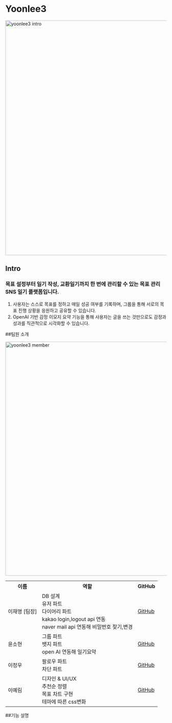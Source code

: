 # Yoonlee3
<img width="1302" height="734" alt="yoonlee3 intro" src="https://github.com/user-attachments/assets/e439e101-5a5e-4fcc-bc4e-a3723b369222" />

## Intro
### 목표 설정부터 일기 작성, 교환일기까지 한 번에 관리할 수 있는 목표 관리 SNS 일기 플랫폼입니다.
1. 사용자는 스스로 목표를 정하고 매일 성공 여부를 기록하며, 그룹을 통해 서로의 목표 진행 상황을 응원하고 공유할 수 있습니다.
2. OpenAI 기반 감정 이모지 요약 기능을 통해 사용자는 글을 쓰는 것만으로도 감정과 성과를 직관적으로 시각화할 수 있습니다.

##팀원 소개

<img width="1300" height="731" alt="yoonlee3 member" src="https://github.com/user-attachments/assets/95b4789f-93b9-4b9d-9199-960b5742cc8e" />

<table> 
  <tr> <th>이름</th> <th>역할</th> <th>GitHub</th> </tr> 
  <tr> <td>이재명 [팀장]</td> <td>DB 설계<br/>유저 파트<br/>다이어리 파트<br/>kakao login,logout api 연동<br/>naver mail api 연동해 비밀번호 찾기,변경</td> <td><a href="https://github.com/Lee-jaemyeong">GitHub</a></td> </tr>
  <tr> <td>윤소현</td> <td>그룹 파트<br/>뱃지 파트<br/>open AI 연동해 일기요약<br/></td> <td><a href="https://github.com/syeon279">GitHub</a></td> </tr> 
  <tr> <td>이정우</td> <td>팔로우 파트<br/>차단 파트</td> <td><a href="https://github.com/jeongwoo76">GitHub</a></td> </tr>
  <tr> <td>이예림</td> <td>디자인 & UI/UX<br/>추천순 정렬<br/>목표 차트 구현<br/>테마에 따른 css변화</td> <td><a href="https://github.com/dpflaalee">GitHub</a></td> </tr>
</table>
##기능 설명
